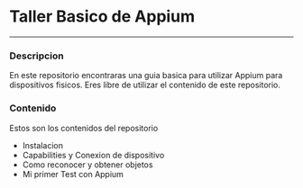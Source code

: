 # Taller Basico de Appium
---
### Descripcion
En este repositorio encontraras una guia basica para utilizar Appium para dispositivos fisicos. Eres libre de utilizar el contenido de este repositorio.

### Contenido
Estos son los contenidos del repositorio
- Instalacion
- Capabilities y Conexion de dispositivo
- Como reconocer y obtener objetos
- Mi primer Test con Appium

